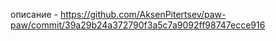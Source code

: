 описание - https://github.com/AksenPitertsev/paw-paw/commit/39a29b24a372790f3a5c7a9092ff98747ecce916
